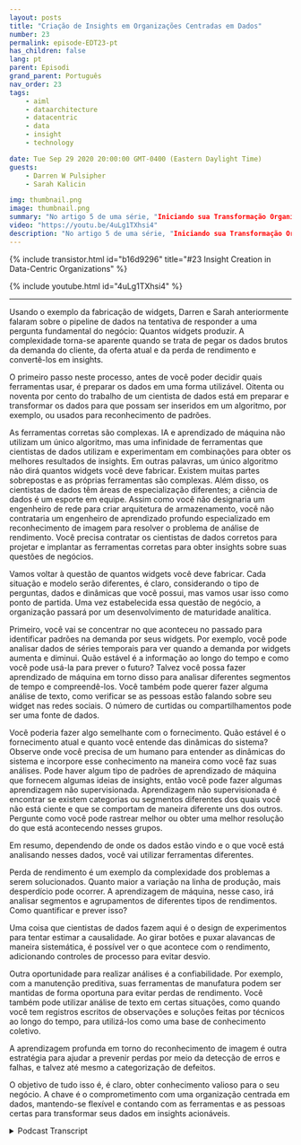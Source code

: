 ```yaml
---
layout: posts
title: "Criação de Insights em Organizações Centradas em Dados"
number: 23
permalink: episode-EDT23-pt
has_children: false
lang: pt
parent: Episodi
grand_parent: Português
nav_order: 23
tags:
    - aiml
    - dataarchitecture
    - datacentric
    - data
    - insight
    - technology

date: Tue Sep 29 2020 20:00:00 GMT-0400 (Eastern Daylight Time)
guests:
    - Darren W Pulsipher
    - Sarah Kalicin

img: thumbnail.png
image: thumbnail.png
summary: "No artigo 5 de uma série, "Iniciando sua Transformação Organizacional para se Tornar Orientada a Dados", Sarah Kalicin, Cientista de Dados Líder, Intel, e Darren Pulsipher, Arquiteto Chefe de Soluções, Setor Público, Intel, discutem como criar insights usando IA e aprendizado de máquina em uma organização orientada a dados."
video: "https://youtu.be/4uLg1TXhsi4"
description: "No artigo 5 de uma série, "Iniciando sua Transformação Organizacional para se Tornar Orientada a Dados", Sarah Kalicin, Cientista de Dados Líder, Intel, e Darren Pulsipher, Arquiteto Chefe de Soluções, Setor Público, Intel, discutem como criar insights usando IA e aprendizado de máquina em uma organização orientada a dados."
---
```


<div>
{% include transistor.html id="b16d9296" title="#23 Insight Creation in Data-Centric Organizations" %}

{% include youtube.html id="4uLg1TXhsi4" %}
</div>

---

Usando o exemplo da fabricação de widgets, Darren e Sarah anteriormente falaram sobre o pipeline de dados na tentativa de responder a uma pergunta fundamental do negócio: Quantos widgets produzir. A complexidade torna-se aparente quando se trata de pegar os dados brutos da demanda do cliente, da oferta atual e da perda de rendimento e convertê-los em insights.

O primeiro passo neste processo, antes de você poder decidir quais ferramentas usar, é preparar os dados em uma forma utilizável. Oitenta ou noventa por cento do trabalho de um cientista de dados está em preparar e transformar os dados para que possam ser inseridos em um algoritmo, por exemplo, ou usados para reconhecimento de padrões.

As ferramentas corretas são complexas. IA e aprendizado de máquina não utilizam um único algoritmo, mas uma infinidade de ferramentas que cientistas de dados utilizam e experimentam em combinações para obter os melhores resultados de insights. Em outras palavras, um único algoritmo não dirá quantos widgets você deve fabricar. Existem muitas partes sobrepostas e as próprias ferramentas são complexas. Além disso, os cientistas de dados têm áreas de especialização diferentes; a ciência de dados é um esporte em equipe. Assim como você não designaria um engenheiro de rede para criar arquitetura de armazenamento, você não contrataria um engenheiro de aprendizado profundo especializado em reconhecimento de imagem para resolver o problema de análise de rendimento. Você precisa contratar os cientistas de dados corretos para projetar e implantar as ferramentas corretas para obter insights sobre suas questões de negócios.

Vamos voltar à questão de quantos widgets você deve fabricar. Cada situação e modelo serão diferentes, é claro, considerando o tipo de perguntas, dados e dinâmicas que você possui, mas vamos usar isso como ponto de partida. Uma vez estabelecida essa questão de negócio, a organização passará por um desenvolvimento de maturidade analítica.

Primeiro, você vai se concentrar no que aconteceu no passado para identificar padrões na demanda por seus widgets. Por exemplo, você pode analisar dados de séries temporais para ver quando a demanda por widgets aumenta e diminui. Quão estável é a informação ao longo do tempo e como você pode usá-la para prever o futuro? Talvez você possa fazer aprendizado de máquina em torno disso para analisar diferentes segmentos de tempo e compreendê-los. Você também pode querer fazer alguma análise de texto, como verificar se as pessoas estão falando sobre seu widget nas redes sociais. O número de curtidas ou compartilhamentos pode ser uma fonte de dados.

Você poderia fazer algo semelhante com o fornecimento. Quão estável é o fornecimento atual e quanto você entende das dinâmicas do sistema? Observe onde você precisa de um humano para entender as dinâmicas do sistema e incorpore esse conhecimento na maneira como você faz suas análises. Pode haver algum tipo de padrões de aprendizado de máquina que fornecem algumas ideias de insights, então você pode fazer algumas aprendizagem não supervisionada. Aprendizagem não supervisionada é encontrar se existem categorias ou segmentos diferentes dos quais você não está ciente e que se comportam de maneira diferente uns dos outros. Pergunte como você pode rastrear melhor ou obter uma melhor resolução do que está acontecendo nesses grupos.

Em resumo, dependendo de onde os dados estão vindo e o que você está analisando nesses dados, você vai utilizar ferramentas diferentes.

Perda de rendimento é um exemplo da complexidade dos problemas a serem solucionados. Quanto maior a variação na linha de produção, mais desperdício pode ocorrer. A aprendizagem de máquina, nesse caso, irá analisar segmentos e agrupamentos de diferentes tipos de rendimentos. Como quantificar e prever isso?

Uma coisa que cientistas de dados fazem aqui é o design de experimentos para tentar estimar a causalidade. Ao girar botões e puxar alavancas de maneira sistemática, é possível ver o que acontece com o rendimento, adicionando controles de processo para evitar desvio.

Outra oportunidade para realizar análises é a confiabilidade. Por exemplo, com a manutenção preditiva, suas ferramentas de manufatura podem ser mantidas de forma oportuna para evitar perdas de rendimento. Você também pode utilizar análise de texto em certas situações, como quando você tem registros escritos de observações e soluções feitas por técnicos ao longo do tempo, para utilizá-los como uma base de conhecimento coletivo.

A aprendizagem profunda em torno do reconhecimento de imagem é outra estratégia para ajudar a prevenir perdas por meio da detecção de erros e falhas, e talvez até mesmo a categorização de defeitos.

O objetivo de tudo isso é, é claro, obter conhecimento valioso para o seu negócio. A chave é o comprometimento com uma organização centrada em dados, mantendo-se flexível e contando com as ferramentas e as pessoas certas para transformar seus dados em insights acionáveis.



<details>
<summary> Podcast Transcript </summary>

<p></p>

</details>
